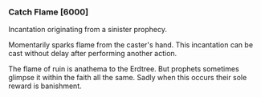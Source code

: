### Catch Flame [6000]

Incantation originating from a sinister prophecy.

Momentarily sparks flame from the caster's hand. This incantation can be cast without delay after performing another action.

The flame of ruin is anathema to the Erdtree. But prophets sometimes glimpse it within the faith all the same. Sadly when this occurs their sole reward is banishment.
